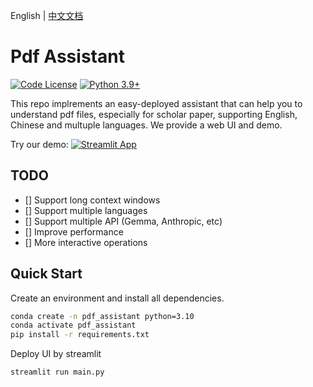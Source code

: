 English | [中文文档](documentations/README_Chinese.md)

# Pdf Assistant

[![Code License](https://img.shields.io/badge/Code%20License-Apache_2.0-green.svg)](https://github.com/huawei-lin/LLMsEasyFinetune/blob/master/LICENSE)
[![Python 3.9+](https://img.shields.io/badge/python-3.9+-blue.svg)](https://www.python.org/downloads/release/python-390/)

This repo implrements an easy-deployed assistant that can help you to understand pdf files, especially for scholar paper, supporting English, Chinese and multuple languages. We provide a web UI and demo.

Try our demo: [![Streamlit App](https://static.streamlit.io/badges/streamlit_badge_black_white.svg)](https://dynamonai-pdf-assistant.streamlit.app/)

## TODO

- [] Support long context windows
- [] Support multiple languages
- [] Support multiple API (Gemma, Anthropic, etc)
- [] Improve performance
- [] More interactive operations


## Quick Start

Create an environment and install all dependencies.

```bash
conda create -n pdf_assistant python=3.10
conda activate pdf_assistant
pip install -r requirements.txt
```

Deploy UI by streamlit
```bash
streamlit run main.py
```
